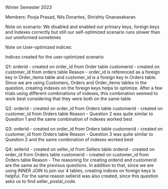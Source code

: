Winter Semester 2023

Members: Pooja Prasad, Nils Dorantes, Shrishty Gnanasekaran

Note on scenario: We disabled and enabled our primary keys, foreign keys and Indexes correctly but still our self-optimized scenario runs slower than our uninformed sometimes

Note on User-optimized indices:

Indices created for the user-optimized scenario

Q1: orderid - created on order_id from Order table customerid - created on customer_id from orders table Reason - order_id is referenced as a foreign key in Order_items table and customer_id is a foreign key in Orders table. Since we are using Customers, Orders and Order_items tables in the question, creating indexes on the foreign keys helps to optimize. After a few trials using different combinations of indexes, this combination seemed to work best considering that they were both on the same table

Q2: orderid - created on order_id from Orders table customerid - created on customer_id from Orders table Reason - Question 2 was quite similar to Question 1 and the same combination of indexes worked best

Q3: orderid - created on order_id from Orders table customerid - created on customer_id from Orders table Reason - Question 3 was quite similar to Question 2 and the same combination of indexes worked best

Q4: sellerid - created on seller_id from Sellers table orderid - created on order_id from Orders table customerid - created on customer_id from Orders table Reason - The reasoning for creating orderid and customerid are the same as the previous questions. In addition to that, since we are using INNER JOIN to join our 4 tables, creating indices on foreign keys is helpful. For the same reason sellerid was also created, since this question asks us to find seller_postal_code.
